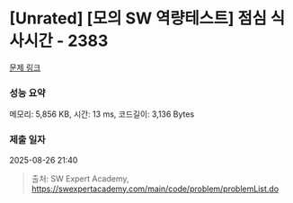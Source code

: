 # [Unrated] [모의 SW 역량테스트] 점심 식사시간 - 2383 

[문제 링크](https://swexpertacademy.com/main/code/problem/problemDetail.do?contestProbId=AV5-BEE6AK0DFAVl) 

### 성능 요약

메모리: 5,856 KB, 시간: 13 ms, 코드길이: 3,136 Bytes

### 제출 일자

2025-08-26 21:40



> 출처: SW Expert Academy, https://swexpertacademy.com/main/code/problem/problemList.do